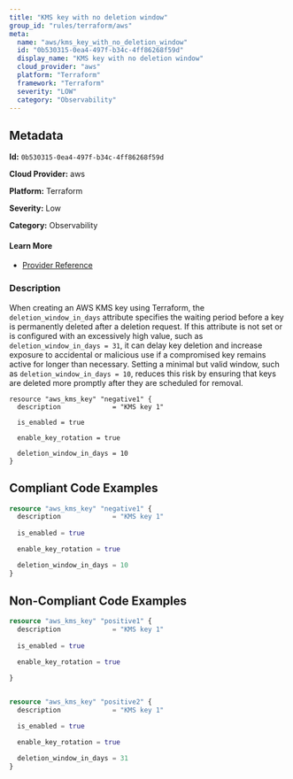 ```yaml
---
title: "KMS key with no deletion window"
group_id: "rules/terraform/aws"
meta:
  name: "aws/kms_key_with_no_deletion_window"
  id: "0b530315-0ea4-497f-b34c-4ff86268f59d"
  display_name: "KMS key with no deletion window"
  cloud_provider: "aws"
  platform: "Terraform"
  framework: "Terraform"
  severity: "LOW"
  category: "Observability"
---
```

## Metadata

**Id:** `0b530315-0ea4-497f-b34c-4ff86268f59d`

**Cloud Provider:** aws

**Platform:** Terraform

**Severity:** Low

**Category:** Observability

#### Learn More

 - [Provider Reference](https://registry.terraform.io/providers/hashicorp/aws/latest/docs/resources/kms_key)

### Description

 When creating an AWS KMS key using Terraform, the `deletion_window_in_days` attribute specifies the waiting period before a key is permanently deleted after a deletion request. If this attribute is not set or is configured with an excessively high value, such as `deletion_window_in_days = 31`, it can delay key deletion and increase exposure to accidental or malicious use if a compromised key remains active for longer than necessary. Setting a minimal but valid window, such as `deletion_window_in_days = 10`, reduces this risk by ensuring that keys are deleted more promptly after they are scheduled for removal.

```
resource "aws_kms_key" "negative1" {
  description             = "KMS key 1"

  is_enabled = true

  enable_key_rotation = true

  deletion_window_in_days = 10
}
```


## Compliant Code Examples
```terraform
resource "aws_kms_key" "negative1" {
  description             = "KMS key 1"
  
  is_enabled = true

  enable_key_rotation = true

  deletion_window_in_days = 10
}
```
## Non-Compliant Code Examples
```terraform
resource "aws_kms_key" "positive1" {
  description             = "KMS key 1"
  
  is_enabled = true

  enable_key_rotation = true

}


resource "aws_kms_key" "positive2" {
  description             = "KMS key 1"
  
  is_enabled = true

  enable_key_rotation = true

  deletion_window_in_days = 31
}

```